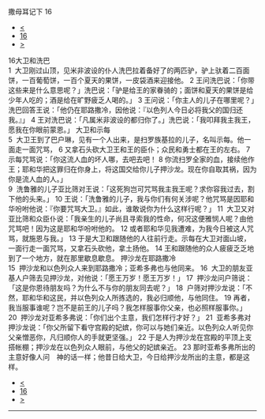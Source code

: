 ﻿





 撒母耳记下 16




* [<](bible/2SA15.md)
* [16](bible/2SA.md)
* [>](bible/2SA17.md)



 
16大卫和洗巴  
1  大卫刚过山顶，见米非波设的仆人洗巴拉着备好了的两匹驴，驴上驮着二百面饼，一百葡萄饼，一百个夏天的果饼，一皮袋酒来迎接他。 
2 王问洗巴说：「你带这些来是什么意思呢？」洗巴说：「驴是给王的家眷骑的；面饼和夏天的果饼是给少年人吃的；酒是给在旷野疲乏人喝的。」 
3 王问说：「你主人的儿子在哪里呢？」洗巴回答王说：「他仍在耶路撒冷，因他说：『以色列人今日必将我父的国归还我。』」 
4 王对洗巴说：「凡属米非波设的都归你了。」洗巴说：「我叩拜我主我王，愿我在你眼前蒙恩。」 大卫和示每  
5  大卫王到了巴户琳，见有一个人出来，是扫罗族基拉的儿子，名叫示每。他一面走一面咒骂， 
6 又拿石头砍大卫王和王的臣仆；众民和勇士都在王的左右。 
7  示每咒骂说：「你这流人血的坏人哪，去吧去吧！ 
8 你流扫罗全家的血，接续他作王；耶和华把这罪归在你身上，将这国交给你儿子押沙龙。现在你自取其祸，因为你是流人血的人。」  
9  洗鲁雅的儿子亚比筛对王说：「这死狗岂可咒骂我主我王呢？求你容我过去，割下他的头来。」 
10 王说：「洗鲁雅的儿子，我与你们有何关涉呢？他咒骂是因耶和华吩咐他说：『你要咒骂大卫。』如此，谁敢说你为什么这样行呢？」 
11  大卫又对亚比筛和众臣仆说：「我亲生的儿子尚且寻索我的性命，何况这便雅悯人呢？由他咒骂吧！因为这是耶和华吩咐他的。 
12 或者耶和华见我遭难，为我今日被这人咒骂，就施恩与我。」 
13 于是大卫和跟随他的人往前行走。示每在大卫对面山坡，一面行走一面咒骂，又拿石头砍他，拿土扬他。 
14 王和跟随他的众人疲疲乏乏地到了一个地方，就在那里歇息歇息。 押沙龙在耶路撒冷  
15  押沙龙和以色列众人来到耶路撒冷；亚希多弗也与他同来。 
16  大卫的朋友亚基人户筛去见押沙龙，对他说：「愿王万岁！愿王万岁！」 
17  押沙龙问户筛说：「这是你恩待朋友吗？为什么不与你的朋友同去呢？」 
18  户筛对押沙龙说：「不然，耶和华和这民，并以色列众人所拣选的，我必归顺他，与他同住。 
19 再者，我当服事谁呢？岂不是前王的儿子吗？我怎样服事你父亲，也必照样服事你。」  
20  押沙龙对亚希多弗说：「你们出个主意，我们怎样行才好？」 
21  亚希多弗对押沙龙说：「你父所留下看守宫殿的妃嫔，你可以与她们亲近。以色列众人听见你父亲憎恶你，凡归顺你人的手就更坚强。」 
22 于是人为押沙龙在宫殿的平顶上支搭帐棚；押沙龙在以色列众人眼前，与他父的妃嫔亲近。 
23 那时亚希多弗所出的主意好像人问　神的话一样；他昔日给大卫，今日给押沙龙所出的主意，都是这样。 
* [<](bible/2SA15.md)
* [16](bible/2SA.md)
* [>](bible/2SA17.md)





---









